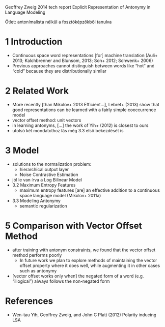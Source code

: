 Geoffrey Zweig
2014 tech report
Explicit Representation of Antonymy in Language Modeling

Ötlet: antonímalista nélkül a fosztóképzőkből tanulva

# 1 Introduction

* Continuous space word representations [for]  machine translation 
  (Auli+ 2013; Kalchbrenner and Blunsom, 2013; Son+ 2012; Schwenk+ 2006)
* Previous approaches cannot distinguish between words like “hot” and “cold”
  because they are distributionally similar

# 2 Related Work

* More recently [than Mikolov+ 2013 Efficient...], Lebret+ (2013)
  show that good representations can be learned with a fairly simple
  cooccurrence model
* vector offset method: unit vectors
* in learning antonyms, [...] the work of Yih+ (2012) is closest to ours
* utolsó két mondatothoz lás még 3.3 első bekezdését is

# 3 Model

* solutions to the normalization problem:
  * hierarchical output layer
  * Noise Contrastive Estimation
* jól le van írva a Log Bilinear Model
* 3.2 Maximum Entropy Features
  * maximum entropy features [are] an effective addition to a continuous space
    language model (Mikolov+ 2011a)
* 3.3 Modeling Antonymy
  * semantic regularization

# 5 Comparison with Vector Offset Method

* after training with antonym constraints, we found that the vector offset
  method performs poorly
  * In future work we plan to explore methods of maintaining the vector offset
    property where it does well, while augmenting it in other cases such as
    antonymy
* [vector offset works only when] the negated form of a word (e.g.
  “illogical”) always follows the non-negated form

# References

* Wen-tau Yih, Geoffrey Zweig, and John C Platt (2012) Polarity inducing LSA
